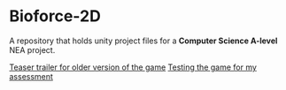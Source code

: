 # Bioforce-2D

A repository that holds unity project files for a **Computer Science A-level** NEA project.

[Teaser trailer for older version of the game](https://www.youtube.com/watch?v=NNPAl84I1rY)
[Testing the game for my assessment](https://youtu.be/7IKHxGhZuMw)
